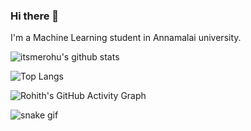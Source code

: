 ### Hi there 👋

I'm a Machine Learning student in Annamalai university.

![itsmerohu's github stats](https://github-readme-stats.vercel.app/api?username=itsmerohu&bg_color=30,e96443,904e95&title_color=fff&text_color=fff)

![Top Langs](https://github-readme-stats.vercel.app/api/top-langs/?username=itsmerohu&show_icons=true&theme=cobalt)

![Rohith's GitHub Activity Graph](https://activity-graph.herokuapp.com/graph?username=itsmerohu&theme=rogue)

![snake gif](https://github.com/itsmerohu/itsmerohu/blob/output/github-contribution-grid-snake.gif)
